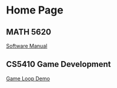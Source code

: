 # Home Page

## MATH 5620
[Software Manual](https://philipnelson5.github.io/class-projects/MATH5620_NumericalSolutionsOfDifferentialEquations/SoftwareManual)

## CS5410 Game Development
[Game Loop Demo](https://philipnelson5.github.io/class-projects/CS5410_GameDev/1-GameLoop/index.html)
